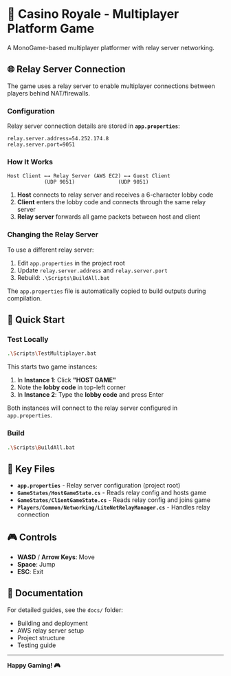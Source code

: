 # 🎰 Casino Royale - Multiplayer Platform Game

A MonoGame-based multiplayer platformer with relay server networking.

## 🌐 Relay Server Connection

The game uses a relay server to enable multiplayer connections between players behind NAT/firewalls.

### Configuration

Relay server connection details are stored in **`app.properties`**:

```properties
relay.server.address=54.252.174.8
relay.server.port=9051
```

### How It Works

```
Host Client ←→ Relay Server (AWS EC2) ←→ Guest Client
            (UDP 9051)              (UDP 9051)
```

1. **Host** connects to relay server and receives a 6-character lobby code
2. **Client** enters the lobby code and connects through the same relay server
3. **Relay server** forwards all game packets between host and client

### Changing the Relay Server

To use a different relay server:

1. Edit `app.properties` in the project root
2. Update `relay.server.address` and `relay.server.port`
3. Rebuild: `.\Scripts\BuildAll.bat`

The `app.properties` file is automatically copied to build outputs during compilation.

## 🚀 Quick Start

### Test Locally

```bash
.\Scripts\TestMultiplayer.bat
```

This starts two game instances:
1. In **Instance 1**: Click **"HOST GAME"**
2. Note the **lobby code** in top-left corner
3. In **Instance 2**: Type the **lobby code** and press Enter

Both instances will connect to the relay server configured in `app.properties`.

### Build

```bash
.\Scripts\BuildAll.bat
```

## 📁 Key Files

- **`app.properties`** - Relay server configuration (project root)
- **`GameStates/HostGameState.cs`** - Reads relay config and hosts game
- **`GameStates/ClientGameState.cs`** - Reads relay config and joins game
- **`Players/Common/Networking/LiteNetRelayManager.cs`** - Handles relay connection

## 🎮 Controls

- **WASD** / **Arrow Keys**: Move
- **Space**: Jump
- **ESC**: Exit

## 📖 Documentation

For detailed guides, see the `docs/` folder:
- Building and deployment
- AWS relay server setup
- Project structure
- Testing guide

---

**Happy Gaming! 🎮**